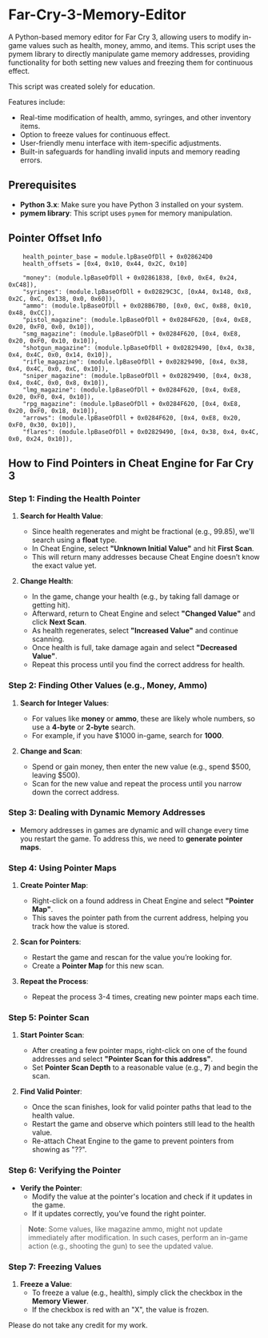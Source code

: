 # Far-Cry-3-Memory-Editor
A Python-based memory editor for Far Cry 3, allowing users to modify in-game values such as health, money, ammo, and items. This script uses the pymem library to directly manipulate game memory addresses, providing functionality for both setting new values and freezing them for continuous effect. 

This script was created solely for education.


Features include:

- Real-time modification of health, ammo, syringes, and other inventory items.
- Option to freeze values for continuous effect.
- User-friendly menu interface with item-specific adjustments.
- Built-in safeguards for handling invalid inputs and memory reading errors.

## Prerequisites

- **Python 3.x**: Make sure you have Python 3 installed on your system.
- **pymem library**: This script uses `pymem` for memory manipulation.

## Pointer Offset Info
```
    health_pointer_base = module.lpBaseOfDll + 0x028624D0
    health_offsets = [0x4, 0x10, 0x44, 0x2C, 0x10]

    "money": (module.lpBaseOfDll + 0x02861838, [0x0, 0xE4, 0x24, 0xC48]),
    "syringes": (module.lpBaseOfDll + 0x02829C3C, [0xA4, 0x148, 0x8, 0x2C, 0xC, 0x138, 0x0, 0x60]),
    "ammo": (module.lpBaseOfDll + 0x028B67B0, [0x0, 0xC, 0x88, 0x10, 0x48, 0xCC]),
    "pistol_magazine": (module.lpBaseOfDll + 0x0284F620, [0x4, 0xE8, 0x20, 0xF0, 0x0, 0x10]),
    "smg_magazine": (module.lpBaseOfDll + 0x0284F620, [0x4, 0xE8, 0x20, 0xF0, 0x10, 0x10]),
    "shotgun_magazine": (module.lpBaseOfDll + 0x02829490, [0x4, 0x38, 0x4, 0x4C, 0x0, 0x14, 0x10]),
    "rifle_magazine": (module.lpBaseOfDll + 0x02829490, [0x4, 0x38, 0x4, 0x4C, 0x0, 0xC, 0x10]),
    "sniper_magazine": (module.lpBaseOfDll + 0x02829490, [0x4, 0x38, 0x4, 0x4C, 0x0, 0x8, 0x10]),
    "lmg_magazine": (module.lpBaseOfDll + 0x0284F620, [0x4, 0xE8, 0x20, 0xF0, 0x4, 0x10]),
    "rpg_magazine": (module.lpBaseOfDll + 0x0284F620, [0x4, 0xE8, 0x20, 0xF0, 0x18, 0x10]),
    "arrows": (module.lpBaseOfDll + 0x0284F620, [0x4, 0xE8, 0x20, 0xF0, 0x30, 0x10]),
    "flares": (module.lpBaseOfDll + 0x02829490, [0x4, 0x38, 0x4, 0x4C, 0x0, 0x24, 0x10]),
```


## How to Find Pointers in Cheat Engine for Far Cry 3

### Step 1: Finding the Health Pointer

1. **Search for Health Value**:
   - Since health regenerates and might be fractional (e.g., 99.85), we'll search using a **float** type.
   - In Cheat Engine, select **"Unknown Initial Value"** and hit **First Scan**.
   - This will return many addresses because Cheat Engine doesn’t know the exact value yet.

2. **Change Health**:
   - In the game, change your health (e.g., by taking fall damage or getting hit).
   - Afterward, return to Cheat Engine and select **"Changed Value"** and click **Next Scan**.
   - As health regenerates, select **"Increased Value"** and continue scanning.
   - Once health is full, take damage again and select **"Decreased Value"**.
   - Repeat this process until you find the correct address for health.

### Step 2: Finding Other Values (e.g., Money, Ammo)

1. **Search for Integer Values**:
   - For values like **money** or **ammo**, these are likely whole numbers, so use a **4-byte** or **2-byte** search.
   - For example, if you have $1000 in-game, search for **1000**.
   
2. **Change and Scan**:
   - Spend or gain money, then enter the new value (e.g., spend $500, leaving $500).
   - Scan for the new value and repeat the process until you narrow down the correct address.

### Step 3: Dealing with Dynamic Memory Addresses

- Memory addresses in games are dynamic and will change every time you restart the game. To address this, we need to **generate pointer maps**.

### Step 4: Using Pointer Maps

1. **Create Pointer Map**:
   - Right-click on a found address in Cheat Engine and select **"Pointer Map"**.
   - This saves the pointer path from the current address, helping you track how the value is stored.

2. **Scan for Pointers**:
   - Restart the game and rescan for the value you’re looking for.
   - Create a **Pointer Map** for this new scan.

3. **Repeat the Process**:
   - Repeat the process 3-4 times, creating new pointer maps each time.

### Step 5: Pointer Scan

1. **Start Pointer Scan**:
   - After creating a few pointer maps, right-click on one of the found addresses and select **"Pointer Scan for this address"**.
   - Set **Pointer Scan Depth** to a reasonable value (e.g., **7**) and begin the scan.

2. **Find Valid Pointer**:
   - Once the scan finishes, look for valid pointer paths that lead to the health value.
   - Restart the game and observe which pointers still lead to the health value.
   - Re-attach Cheat Engine to the game to prevent pointers from showing as "??".

### Step 6: Verifying the Pointer

- **Verify the Pointer**:
   - Modify the value at the pointer's location and check if it updates in the game.
   - If it updates correctly, you’ve found the right pointer.

> **Note**: Some values, like magazine ammo, might not update immediately after modification. In such cases, perform an in-game action (e.g., shooting the gun) to see the updated value.

### Step 7: Freezing Values

1. **Freeze a Value**:
   - To freeze a value (e.g., health), simply click the checkbox in the **Memory Viewer**.
   - If the checkbox is red with an "X", the value is frozen.


Please do not take any credit for my work.
